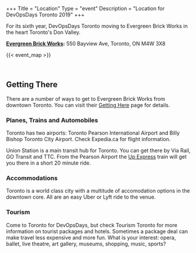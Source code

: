 +++
Title = "Location"
Type = "event"
Description = "Location for DevOpsDays Toronto 2019"
+++

For its sixth year, DevOpsDays Toronto moving to Evergreen Brick Works in the heart Toronto's Don Valley.

<b><a href="https://www.evergreen.ca/evergreen-brick-works/visitor-info/" target="_blank">Evergreen Brick Works</a>:</b> 550 Bayview Ave, Toronto, ON M4W 3X8

<!-- Uncomment this only if you have set the coordinates for your location in the config yaml. Get Latitude and Longitude of a Point: http://itouchmap.com/latlong.html -->
{{< event_map >}}

</br>

## Getting There

There are a number of ways to get to Evergreen Brick Works from downtown Toronto. You can visit their <a href="https://www.evergreen.ca/evergreen-brick-works/visitor-info/getting-here/" target="_blank">Getting Here</a> page for details.

### Planes, Trains and Automobiles

Toronto has two airports: Toronto Pearson International Airport and Billy Bishop Toronto City Airport. Check Expedia.ca for flight information.

Union Station is a main transit hub for Toronto. You can get there by Via Rail, GO Transit and TTC. From the Pearson Airport the <a href="https://www.upexpress.com" target="_blank">Up Express</a> train will get you there in a short 20 minute ride.

### Accommodations

Toronto is a world class city with a multitude of accomodation options in the downtown core. All are an easy Uber or Lyft ride to the venue.

### Tourism

Come to Toronto for DevOpsDays, but check Tourism Toronto for more information on tourist packages and hotels. Sometimes a package deal can make travel less expensive and more fun. What is your interest: opera, ballet, live theatre, art gallery, museums, shopping, music, sports?